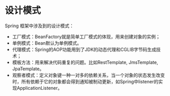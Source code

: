 # 设计模式

Spring 框架中涉及到的设计模式：

-   工厂模式：BeanFactory就是简单工厂模式的体现，用来创建对象的实例；
-   单例模式：Bean默认为单例模式。
-   代理模式：Spring的AOP功能用到了JDK的动态代理和CGLIB字节码生成技术；
-   模板方法：用来解决代码重复的问题。比如RestTemplate, JmsTemplate, JpaTemplate。
-   观察者模式：定义对象键一种一对多的依赖关系，当一个对象的状态发生改变时，所有依赖于它的对象都会得到通知被制动更新，如Spring中listener的实现ApplicationListener。